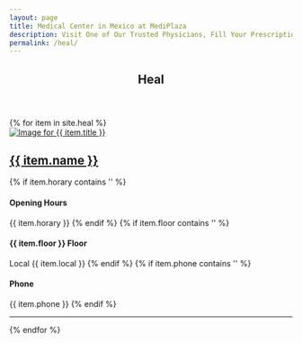 ```yaml
---
layout: page
title: Medical Center in Mexico at MediPlaza
description: Visit One of Our Trusted Physicians, Fill Your Prescription, Get a Better Quality of Life with Stem Cells Therapy. All of Your Medical Needs Solved, Only at MediPlaza.
permalink: /heal/
---
```

<section role="content" class="list-bussines shop">
  <div class="row">
    <div class="col sm-12">
      <header class="page-header">
        <h1 class="title">Heal</h1>
      </header>
    </div>
  </div>
  <div class="row">
    {% for item in site.heal %}
    <article class="col md-6">
      <div class="row">
        <div class="col md-6">
          <a href="{{ item.url }}">
            <img src="{{ item.avatar }}" alt="Image for {{ item.title }}">
          </a>
        </div>
        <div class="col md-6">
          <h2><a href="{{ item.url }}">{{ item.name }}</a></h2>
          {% if item.horary contains '' %}
          <h4>Opening Hours</h4>
          <span>{{ item.horary }}</span>
          {% endif %}
          {% if item.floor contains '' %}
          <h4>{{ item.floor }} Floor</h4>
          <span>Local {{ item.local }}</span>
          {% endif %}
          {% if item.phone contains '' %}
          <h4>Phone</h4>
          <span>{{ item.phone }}</span>
          {% endif %}
        </div>
      </div>
      <hr>
    </article>
    {% endfor %}
  </div>

</section>